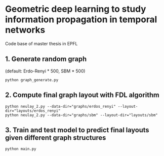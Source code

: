 # Geometric deep learning to study information propagation in temporal networks
Code base of master thesis in EPFL
## 1. Generate random graph 
(default: Erdo-Renyi * 500, SBM * 500)

```shell
python graph_generate.py
```

## 2. Compute final graph layout with FDL algorithm

```shell
python neulay_2.py --data-dir="graphs/erdos_renyi" --layout-dir="layouts/erdos_renyi"
python neulay_2.py --data-dir="graphs/sbm" --layout-dir="layouts/sbm"
```

## 3. Train and test model to predict final layouts given different graph structures

```shell
python main.py
```